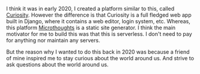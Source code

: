 I think it was in early 2020, I created a platform similar to this, called [Curiosity](https://github.com/MarkYHZhang/curiosity). However the difference is that Curiosity is a full fledged web app built in Django, where it contains a web editor, login system, etc. Whereas, this platform [Microthoughts](https://github.com/MarkYHZhang/microthoughts) is a static site generator. I think the main motivator for me to build this was that this is serverless. I don't need to pay for anything nor maintain any servers. 

But the reason why I wanted to do this back in 2020 was because a friend of mine inspired me to stay curious about the world around us. And strive to ask questions about the world around us. 

